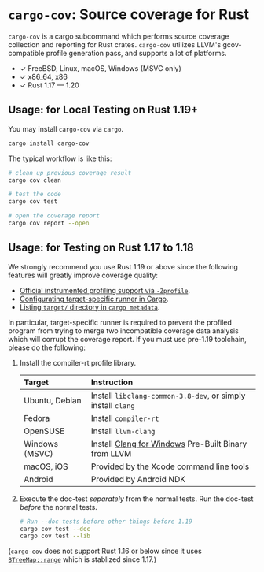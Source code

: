 `cargo-cov`: Source coverage for Rust
=====================================

`cargo-cov` is a cargo subcommand which performs source coverage collection and reporting for Rust crates. `cargo-cov`
utilizes LLVM's gcov-compatible profile generation pass, and supports a lot of platforms.

* ✓ FreeBSD, Linux, macOS, Windows (MSVC only)
* ✓ x86_64, x86
* ✓ Rust 1.17 — 1.20

Usage: for Local Testing on Rust 1.19+
--------------------------------------

You may install `cargo-cov` via `cargo`.

```sh
cargo install cargo-cov
```

The typical workflow is like this:

```sh
# clean up previous coverage result
cargo cov clean

# test the code
cargo cov test

# open the coverage report
cargo cov report --open
```

Usage: for Testing on Rust 1.17 to 1.18
---------------------------------------

We strongly recommend you use Rust 1.19 or above since the following features will greatly improve coverage quality:

* [Official instrumented profiling support via `-Zprofile`](https://github.com/rust-lang/rust/issues/42524).
* [Configurating target-specific runner in Cargo](https://github.com/rust-lang/cargo/pull/3954).
* [Listing `target/` directory in `cargo metadata`](https://github.com/rust-lang/cargo/pull/4022).

In particular, target-specific runner is required to prevent the profiled program from trying to merge two incompatible
coverage data analysis which will corrupt the coverage report. If you must use pre-1.19 toolchain, please do the
following:

1. Install the compiler-rt profile library.

    | Target         | Instruction                                                  |
    |:---------------|:-------------------------------------------------------------|
    | Ubuntu, Debian | Install `libclang-common-3.8-dev`, or simply install `clang` |
    | Fedora         | Install `compiler-rt`                                        |
    | OpenSUSE       | Install `llvm-clang`                                         |
    | Windows (MSVC) | Install [Clang for Windows] Pre-Built Binary from LLVM       |
    | macOS, iOS     | Provided by the Xcode command line tools                     |
    | Android        | Provided by Android NDK                                      |

2. Execute the doc-test *separately* from the normal tests. Run the doc-test *before* the normal tests.

    ```sh
    # Run --doc tests before other things before 1.19
    cargo cov test --doc
    cargo cov test --lib
    ```

(`cargo-cov` does not support Rust 1.16 or below since it uses [`BTreeMap::range`] which is stablized since 1.17.)

[Clang for Windows]: http://releases.llvm.org/download.html
[`BTreeMap::range`]: https://doc.rust-lang.org/std/collections/struct.BTreeMap.html#method.range

